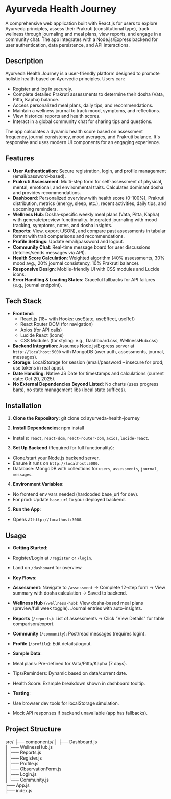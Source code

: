 # Ayurveda Health Journey

A comprehensive web application built with React.js for users to explore Ayurveda principles, assess their Prakruti (constitutional type), track wellness through journaling and meal plans, view reports, and engage in a community chat. The app integrates with a Node.js/Express backend for user authentication, data persistence, and API interactions.

## Description
Ayurveda Health Journey is a user-friendly platform designed to promote holistic health based on Ayurvedic principles. Users can:
- Register and log in securely.
- Complete detailed Prakruti assessments to determine their dosha (Vata, Pitta, Kapha) balance.
- Access personalized meal plans, daily tips, and recommendations.
- Maintain a wellness journal to track mood, symptoms, and reflections.
- View historical reports and health scores.
- Interact in a global community chat for sharing tips and questions.

The app calculates a dynamic health score based on assessment frequency, journal consistency, mood averages, and Prakruti balance. It's responsive and uses modern UI components for an engaging experience.

## Features
- **User Authentication**: Secure registration, login, and profile management (email/password-based).
- **Prakruti Assessment**: Multi-step form for self-assessment of physical, mental, emotional, and environmental traits. Calculates dominant dosha and provides recommendations.
- **Dashboard**: Personalized overview with health score (0-100%), Prakruti distribution, metrics (energy, sleep, etc.), recent activities, daily tips, and upcoming reminders.
- **Wellness Hub**: Dosha-specific weekly meal plans (Vata, Pitta, Kapha) with generate/preview functionality. Integrated journaling with mood tracking, symptoms, notes, and dosha insights.
- **Reports**: View, export (JSON), and compare past assessments in tabular format with trait comparisons and recommendations.
- **Profile Settings**: Update email/password and logout.
- **Community Chat**: Real-time message board for user discussions (fetches/sends messages via API).
- **Health Score Calculation**: Weighted algorithm (40% assessments, 30% mood avg., 20% journal consistency, 10% Prakruti balance).
- **Responsive Design**: Mobile-friendly UI with CSS modules and Lucide icons.
- **Error Handling & Loading States**: Graceful fallbacks for API failures (e.g., journal endpoint).

## Tech Stack
- **Frontend**:
  - React.js (18+ with Hooks: useState, useEffect, useRef)
  - React Router DOM (for navigation)
  - Axios (for API calls)
  - Lucide React (icons)
  - CSS Modules (for styling: e.g., Dashboard.css, WellnessHub.css)
- **Backend Integration**: Assumes Node.js/Express server at `http://localhost:5000` with MongoDB (user auth, assessments, journal, messages).
- **Storage**: LocalStorage for session (email/password – insecure for prod; use tokens in real apps).
- **Date Handling**: Native JS Date for timestamps and calculations (current date: Oct 20, 2025).
- **No External Dependencies Beyond Listed**: No charts (uses progress bars), no state management libs (local state suffices).

## Installation
1. **Clone the Repository**:
   git clone <your-repo-url>
   cd ayurveda-health-journey

2. **Install Dependencies**:
   npm install
- Installs: `react`, `react-dom`, `react-router-dom`, `axios`, `lucide-react`.

3. **Set Up Backend** (Required for full functionality):
- Clone/start your Node.js backend server.
- Ensure it runs on `http://localhost:5000`.
- Database: MongoDB with collections for `users`, `assessments`, `journal`, `messages`.

4. **Environment Variables**:
- No frontend env vars needed (hardcoded base_url for dev).
- For prod: Update `base_url` to your deployed backend.

5. **Run the App**:
- Opens at `http://localhost:3000`.

## Usage
- **Getting Started**:
- Register/Login at `/register` or `/login`.
- Land on `/dashboard` for overview.

- **Key Flows**:
- **Assessment**: Navigate to `/assessment` → Complete 12-step form → View summary with dosha calculation → Saved to backend.
- **Wellness Hub** (`/wellness-hub`): View dosha-based meal plans (preview/full week toggle). Journal entries with auto-insights.
- **Reports** (`/reports`): List of assessments → Click "View Details" for table comparison/export.
- **Community** (`/community`): Post/read messages (requires login).
- **Profile** (`/profile`): Edit details/logout.

- **Sample Data**:
- Meal plans: Pre-defined for Vata/Pitta/Kapha (7 days).
- Tips/Reminders: Dynamic based on data/current date.
- Health Score: Example breakdown shown in dashboard tooltip.

- **Testing**:
- Use browser dev tools for localStorage simulation.
- Mock API responses if backend unavailable (app has fallbacks).

## Project Structure
src/
├── components/
│   ├── Dashboard.js          
│   ├── WellnessHub.js        
│   ├── Reports.js            
│   ├── Register.js           
│   ├── Profile.js            
│   ├── ObservationForm.js    
│   ├── Login.js              
│   └── Community.js          
├── App.js                    
├── index.js                  
